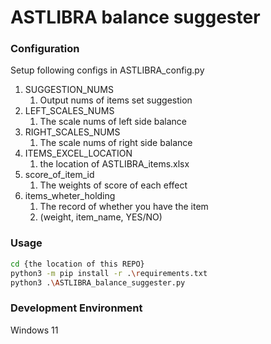 # ASTLIBRA balance suggester
### Configuration
Setup following configs in ASTLIBRA_config.py
1. SUGGESTION_NUMS
    1. Output nums of items set suggestion
2. LEFT_SCALES_NUMS
    1. The scale nums of left side balance
3. RIGHT_SCALES_NUMS
    1. The scale nums of right side balance
4. ITEMS_EXCEL_LOCATION
    1. the location of ASTLIBRA_items.xlsx
5. score_of_item_id
    1. The weights of score of each effect
6. items_wheter_holding
    1. The record of whether you have the item
    2. (weight, item_name, YES/NO)

### Usage
```bash
cd {the location of this REPO}
python3 -m pip install -r .\requirements.txt
python3 .\ASTLIBRA_balance_suggester.py
```

### Development Environment
Windows 11
